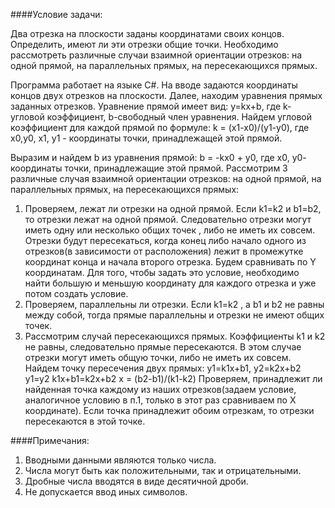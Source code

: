 ####Условие задачи:

Два отрезка на плоскости заданы координатами своих концов. Определить, имеют ли эти отрезки общие точки. Необходимо рассмотреть различные случаи взаимной ориентации отрезков: на одной прямой, на параллельных прямых, на пересекающихся прямых.

Программа работает на языке C#. На вводе задаются координаты концов двух отрезков на плоскости. Далее, находим уравнения прямых заданных отрезков. Уравнение прямой имеет вид: y=kx+b, где k-угловой коэффициент, b-свободный член уравнения.
Найдем угловой коэффициент для каждой прямой по формуле: k = (x1-x0)/(y1-y0), где x0,y0, х1, у1 - координаты точки, принадлежащей этой прямой.

Выразим и найдем b из уравнения прямой: b = -kx0 + y0, где х0, у0- координаты точки, принадлежащие этой прямой.
Рассмотрим 3 различные случая взаимной ориентации отрезков: на одной прямой, на параллельных прямых, на пересекающихся прямых:

1.	Проверяем, лежат ли отрезки на одной прямой. Если k1=k2 и b1=b2, то отрезки лежат на одной прямой. Следовательно отрезки могут иметь одну или несколько общих точек , либо не иметь их совсем. Отрезки будут пересекаться, когда конец либо начало одного из отрезков(в зависимости от расположения) лежит в промежутке координат конца и начала второго отрезка. Будем сравнивать по Y координатам. Для того, чтобы задать это условие, необходимо найти большую и меньшую координату для каждого отрезка и уже потом создать условие.
2.	Проверяем, параллельны ли отрезки. Если k1=k2 , а b1 и b2 не равны между собой, тогда прямые параллельны и отрезки не имеют общих точек.
3.	Рассмотрим случай пересекающихся прямых. Коэффициенты k1 и k2 не равны, следовательно прямые пересекаются. В этом случае отрезки могут иметь общую точки, либо не иметь их совсем. Найдем точку пересечения двух прямых:
y1=k1x+b1, y2=k2x+b2
y1=y2
k1x+b1=k2x+b2
x = (b2-b1)/(k1-k2)
Проверяем, принадлежит ли найденная точка каждому из наших отрезков(задаем условие, аналогичное условию в п.1, только в этот раз сравниваем по X координате). Если точка принадлежит обоим отрезкам, то отрезки пересекаются в этой точке.

####Примечания:

1.	Вводными данными являются только числа.
2.	Числа могут быть как положительными, так и отрицательными.
3.	Дробные числа вводятся в виде десятичной дроби.
4.	Не допускается ввод иных символов.
